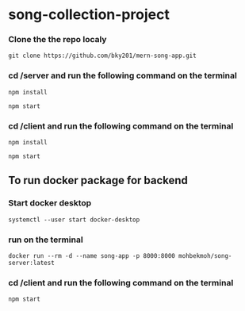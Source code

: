 # song-collection-project

### Clone the the repo localy

    git clone https://github.com/bky201/mern-song-app.git

### cd /server and run the following command on the terminal

    npm install

    npm start

### cd /client and run the following command on the terminal

    npm install

    npm start

    

## To run docker package for backend 

### Start docker desktop

    systemctl --user start docker-desktop

 
### run on the terminal

    docker run --rm -d --name song-app -p 8000:8000 mohbekmoh/song-server:latest

### cd /client and run the following command on the terminal

    npm start





